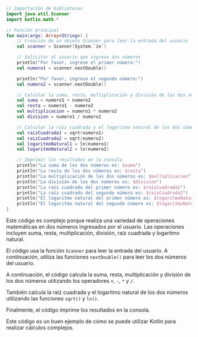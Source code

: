 ```kotlin
// Importación de bibliotecas
import java.util.Scanner
import kotlin.math.*

// Función principal
fun main(args: Array<String>) {
    // Creación de un objeto Scanner para leer la entrada del usuario
    val scanner = Scanner(System.`in`)

    // Solicitar al usuario que ingrese dos números
    println("Por favor, ingrese el primer número:")
    val numero1 = scanner.nextDouble()

    println("Por favor, ingrese el segundo número:")
    val numero2 = scanner.nextDouble()

    // Calcular la suma, resta, multiplicación y división de los dos números
    val suma = numero1 + numero2
    val resta = numero1 - numero2
    val multiplicacion = numero1 * numero2
    val division = numero1 / numero2

    // Calcular la raíz cuadrada y el logaritmo natural de los dos números
    val raizCuadrada1 = sqrt(numero1)
    val raizCuadrada2 = sqrt(numero2)
    val logaritmoNatural1 = ln(numero1)
    val logaritmoNatural2 = ln(numero2)

    // Imprimir los resultados en la consola
    println("La suma de los dos números es: $suma")
    println("La resta de los dos números es: $resta")
    println("La multiplicación de los dos números es: $multiplicacion")
    println("La división de los dos números es: $division")
    println("La raíz cuadrada del primer número es: $raizCuadrada1")
    println("La raíz cuadrada del segundo número es: $raizCuadrada2")
    println("El logaritmo natural del primer número es: $logaritmoNatural1")
    println("El logaritmo natural del segundo número es: $logaritmoNatural2")
}
```

Este código es complejo porque realiza una variedad de operaciones matemáticas en dos números ingresados por el usuario. Las operaciones incluyen suma, resta, multiplicación, división, raíz cuadrada y logaritmo natural.

El código usa la función `Scanner` para leer la entrada del usuario. A continuación, utiliza las funciones `nextDouble()` para leer los dos números del usuario.

A continuación, el código calcula la suma, resta, multiplicación y división de los dos números utilizando los operadores `+`, `-`, `*` y `/`.

También calcula la raíz cuadrada y el logaritmo natural de los dos números utilizando las funciones `sqrt()` y `ln()`.

Finalmente, el código imprime los resultados en la consola.

Este código es un buen ejemplo de cómo se puede utilizar Kotlin para realizar cálculos complejos.